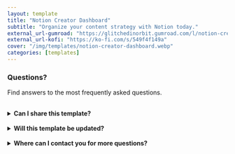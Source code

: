 ```yaml
---
layout: template
title: "Notion Creator Dashboard"
subtitle: "Organize your content strategy with Notion today."
external_url-gumroad: "https://glitchedinorbit.gumroad.com/l/notion-creator-dashboard"
external_url-kofi: "https://ko-fi.com/s/549f4f149a"
cover: "/img/templates/notion-creator-dashboard.webp"
categories: [templates]
---
```


### Questions?

Find answers to the most frequently asked questions.

<br>

<details>
    <summary><b>Can I share this template?</b></summary>

    <br>

    Yes! I even encourage you to share the template with others, because I'd like to reach as many people as possible. But please don't alter any of my content or sell the template yourself.

</details>

<br>

<details>
    <summary><b>Will this template be updated?</b></summary>

    <br>

    My plan is to update the template when I feel necessary to make sure the information stays current and relevant.

</details>

<br>

<details>
    <summary><b>Where can I contact you for more questions?</b></summary>

    <br>

    You can contact me at glitchedinorbit@gmail.com and I'll be happy to answer any questions or concerns.

</details>

